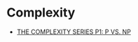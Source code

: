 # Complexity

* [THE COMPLEXITY SERIES P1: P VS. NP](https://wesammikhail.com/2023/03/22/the-complexity-series-p1-p-vs-np/)
